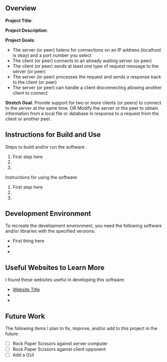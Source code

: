 ## Overview

**Project Title**:

**Project Description**:

**Project Goals**:

- The server (or peer) listens for connections on an IP address (localhost is okay) and a port number you select
- The client (or peer) connects to an already waiting server (or peer)
- The client (or peer) sends at least one type of request message to the server (or peer)
- The server (or peer) processes the request and sends a response back to the client (or peer)
- The server (or peer) can handle a client disconnecting allowing another client to connect

**Stretch Goal**:
Provide support for two or more clients (or peers) to connect to the server at the same time.
OR
Modify the server or the peer to obtain information from a local file or database in response to a request from the client or another peer.

## Instructions for Build and Use

Steps to build and/or run the software:

1. First step here
2.
3.

Instructions for using the software:

1. First step here
2.
3.

## Development Environment

To recreate the development environment, you need the following software and/or libraries with the specified versions:

- First thing here
-
-

## Useful Websites to Learn More

I found these websites useful in developing this software:

- [Website Title](Link)
-
-

## Future Work

The following items I plan to fix, improve, and/or add to this project in the future:

- [ ] Rock Paper Scissors against server computer
- [ ] Rock Paper Scissors against client opponent
- [ ] Add a GUI
